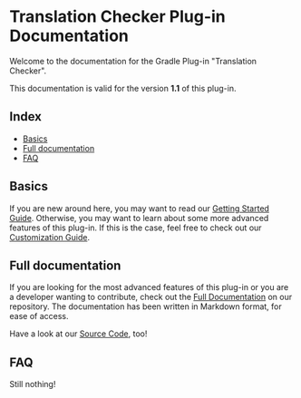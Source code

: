 # Translation Checker Plug-in Documentation

Welcome to the documentation for the Gradle Plug-in "Translation Checker".

This documentation is valid for the version **1.1** of this plug-in.

## Index
- [Basics](https://github.com/TheSilkMiner/Translation-Check-Plugin/blob/master/docs/README.md#Basics)
- [Full documentation](https://github.com/TheSilkMiner/Translation-Check-Plugin/blob/master/docs/README.md#Full-documentation)
- [FAQ](https://github.com/TheSilkMiner/Translation-Check-Plugin/blob/master/docs/README.md#FAQ)

## Basics
If you are new around here, you may want to read our [Getting Started Guide](https://github.com/TheSilkMiner/Translation-Check-Plugin/blob/master/docs/basics/GETTING-STARTED.md).
Otherwise, you may want to learn about some more advanced features of this plug-in. If this is the case, feel free to check out our
[Customization Guide](https://github.com/TheSilkMiner/Translation-Check-Plugin/blob/master/docs/basics/CUSTOMIZATION.md).

## Full documentation
If you are looking for the most advanced features of this plug-in or you are a developer wanting to contribute, check out the
[Full Documentation](https://github.com/TheSilkMiner/Translation-Check-Plugin/blob/master/docs/full/INDEX.md) on our repository.
The documentation has been written in Markdown format, for ease of access.

Have a look at our [Source Code](https://github.com/TheSilkMiner/Translation-Check-Plugin/tree/master/src/main/), too!

## FAQ
Still nothing!
